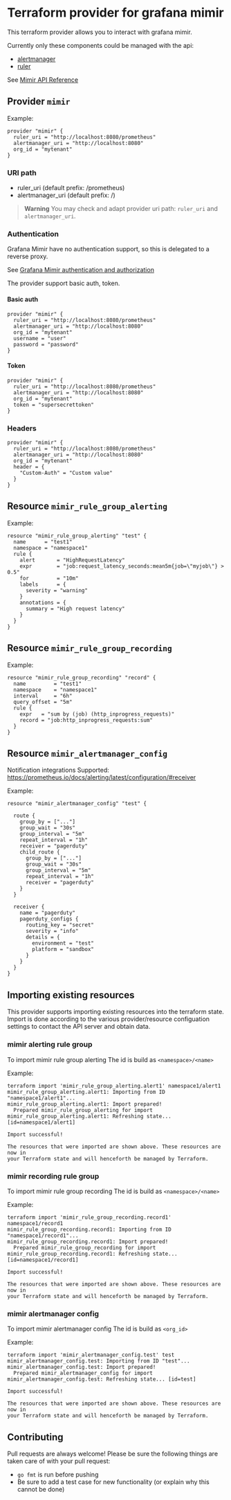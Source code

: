 # Terraform provider for grafana mimir

This terraform provider allows you to interact with grafana mimir.

Currently only these components could be managed with the api:
  - [alertmanager](https://grafana.com/docs/mimir/latest/references/architecture/components/alertmanager/)
  - [ruler](https://grafana.com/docs/mimir/latest/references/architecture/components/ruler/)


See [Mimir API Reference](https://grafana.com/docs/mimir/latest/references/http-api/)

## Provider `mimir`

Example:

```
provider "mimir" {
  ruler_uri = "http://localhost:8080/prometheus"
  alertmanager_uri = "http://localhost:8080"
  org_id = "mytenant"
}
```

### URI path

- ruler_uri (default prefix: /prometheus)
- alertmanager_uri (default prefix: /)

> **Warning**
> You may check and adapt provider uri path: `ruler_uri` and `alertmanager_uri`.


### Authentication

Grafana Mimir have no authentication support, so this is delegated to a reverse proxy.

See [Grafana Mimir authentication and authorization](https://grafana.com/docs/mimir/v2.7.x/operators-guide/securing/authentication-and-authorization/)

The provider support basic auth, token.

#### Basic auth

```
provider "mimir" {
  ruler_uri = "http://localhost:8080/prometheus"
  alertmanager_uri = "http://localhost:8080"
  org_id = "mytenant"
  username = "user"
  password = "password"
}
```

#### Token

```
provider "mimir" {
  ruler_uri = "http://localhost:8080/prometheus"
  alertmanager_uri = "http://localhost:8080"
  org_id = "mytenant"
  token = "supersecrettoken"
}
```

### Headers

```
provider "mimir" {
  ruler_uri = "http://localhost:8080/prometheus"
  alertmanager_uri = "http://localhost:8080"
  org_id = "mytenant"
  header = {
    "Custom-Auth" = "Custom value"
  }
}
```

## Resource `mimir_rule_group_alerting`

Example:

```
resource "mimir_rule_group_alerting" "test" {
  name      = "test1"
  namespace = "namespace1"
  rule {
    alert       = "HighRequestLatency"
    expr        = "job:request_latency_seconds:mean5m{job=\"myjob\"} > 0.5"
    for         = "10m"
    labels      = {
      severity = "warning"
    }
    annotations = {
      summary = "High request latency"
    }
  }
}
```

## Resource `mimir_rule_group_recording`

Example:

```
resource "mimir_rule_group_recording" "record" {
  name         = "test1"
  namespace    = "namespace1"
  interval     = "6h"
  query_offset = "5m"
  rule {
    expr   = "sum by (job) (http_inprogress_requests)"
    record = "job:http_inprogress_requests:sum"
  }
}
```

## Resource `mimir_alertmanager_config`

Notification integrations Supported: https://prometheus.io/docs/alerting/latest/configuration/#receiver

Example:

```
resource "mimir_alertmanager_config" "test" {

  route {
    group_by = ["..."]
    group_wait = "30s"
    group_interval = "5m"
    repeat_interval = "1h"
    receiver = "pagerduty"
    child_route {
      group_by = ["..."]
      group_wait = "30s"
      group_interval = "5m"
      repeat_interval = "1h"
      receiver = "pagerduty"
    }
  }

  receiver {
    name = "pagerduty"
    pagerduty_configs {
      routing_key = "secret"
      severity = "info"
      details = {
        environment = "test"
        platform = "sandbox"
      }
    }
  }
}
```

## Importing existing resources
This provider supports importing existing resources into the terraform state. Import is done according to the various provider/resource configuation settings to contact the API server and obtain data.

### mimir alerting rule group

To import mimir rule group alerting
The id is build as `<namespace>/<name>`

Example:

```
terraform import 'mimir_rule_group_alerting.alert1' namespace1/alert1
mimir_rule_group_alerting.alert1: Importing from ID "namespace1/alert1"...
mimir_rule_group_alerting.alert1: Import prepared!
  Prepared mimir_rule_group_alerting for import
mimir_rule_group_alerting.alert1: Refreshing state... [id=namespace1/alert1]

Import successful!

The resources that were imported are shown above. These resources are now in
your Terraform state and will henceforth be managed by Terraform.

```

### mimir recording rule group

To import mimir rule group recording
The id is build as `<namespace>/<name>`

Example:

```
terraform import 'mimir_rule_group_recording.record1' namespace1/record1
mimir_rule_group_recording.record1: Importing from ID "namespace1/record1"...
mimir_rule_group_recording.record1: Import prepared!
  Prepared mimir_rule_group_recording for import
mimir_rule_group_recording.record1: Refreshing state... [id=namespace1/record1]

Import successful!

The resources that were imported are shown above. These resources are now in
your Terraform state and will henceforth be managed by Terraform.

```

### mimir alertmanager config

To import mimir alertmanager config
The id is build as `<org_id>`

Example:

```
terraform import 'mimir_alertmanager_config.test' test
mimir_alertmanager_config.test: Importing from ID "test"...
mimir_alertmanager_config.test: Import prepared!
  Prepared mimir_alertmanager_config for import
mimir_alertmanager_config.test: Refreshing state... [id=test]

Import successful!

The resources that were imported are shown above. These resources are now in
your Terraform state and will henceforth be managed by Terraform.

```

## Contributing
Pull requests are always welcome! Please be sure the following things are taken care of with your pull request:
* `go fmt` is run before pushing
* Be sure to add a test case for new functionality (or explain why this cannot be done)

